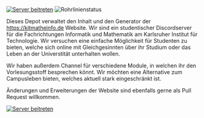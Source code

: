 [![Server beitreten](https://discordapp.com/api/guilds/501365485837877268/widget.png?style=shield)](https://discord.com/invite/jMmYM5b3jT) ![Rohrlinienstatus](https://github.com/chrisliebaer/kitmatheinfo-website/actions/workflows/build-docker.yml/badge.svg)

Dieses Depot verwaltet den Inhalt und den Generator der https://kitmatheinfo.de Website. Wir sind ein studentischer Discordserver für die Fachrichtungen Informatik und Mathematik am Karlsruher Institut für Technologie. Wir versuchen eine einfache Möglichkeit für Studenten zu bieten, welche sich online mit Gleichgesinnten über ihr Studium oder das Leben an der Universtität unterhalten wollen.

Wir haben außerdem Channel für verschiedene Module, in welchen ihr den Vorlesungsstoff besprechen könnt. Wir möchten eine Alternative zum Campusleben bieten, welches aktuell stark eingeschränkt ist.

Änderungen und Erweiterungen der Website sind ebenfalls gerne als Pull Request willkommen.

[![Server beitreten](https://discordapp.com/api/guilds/501365485837877268/widget.png?style=banner1)](https://discord.com/invite/jMmYM5b3jT)
